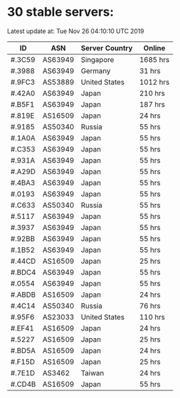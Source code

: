 # 30 stable servers:

Latest update at: Tue Nov 26 04:10:10 UTC 2019

| ID | ASN | Server Country | Online |
| -- | --- | -------------- | ------ |
| #.3C59 | AS63949 | Singapore | 1685 hrs |
| #.3988 | AS63949 | Germany | 31 hrs |
| #.9FC3 | AS53889 | United States | 1012 hrs |
| #.42A0 | AS63949 | Japan | 210 hrs |
| #.B5F1 | AS63949 | Japan | 187 hrs |
| #.819E | AS16509 | Japan | 24 hrs |
| #.9185 | AS50340 | Russia | 55 hrs |
| #.1A0A | AS63949 | Japan | 55 hrs |
| #.C353 | AS63949 | Japan | 55 hrs |
| #.931A | AS63949 | Japan | 55 hrs |
| #.A29D | AS63949 | Japan | 55 hrs |
| #.4BA3 | AS63949 | Japan | 55 hrs |
| #.0193 | AS63949 | Japan | 55 hrs |
| #.C633 | AS50340 | Russia | 55 hrs |
| #.5117 | AS63949 | Japan | 55 hrs |
| #.3937 | AS63949 | Japan | 55 hrs |
| #.92BB | AS63949 | Japan | 55 hrs |
| #.1B52 | AS63949 | Japan | 55 hrs |
| #.44CD | AS16509 | Japan | 25 hrs |
| #.BDC4 | AS63949 | Japan | 55 hrs |
| #.0554 | AS63949 | Japan | 55 hrs |
| #.ABDB | AS16509 | Japan | 24 hrs |
| #.4C14 | AS50340 | Russia | 76 hrs |
| #.95F6 | AS23033 | United States | 110 hrs |
| #.EF41 | AS16509 | Japan | 24 hrs |
| #.5227 | AS16509 | Japan | 25 hrs |
| #.BD5A | AS16509 | Japan | 24 hrs |
| #.F15D | AS16509 | Japan | 25 hrs |
| #.7E1D | AS3462 | Taiwan | 24 hrs |
| #.CD4B | AS16509 | Japan | 55 hrs |

